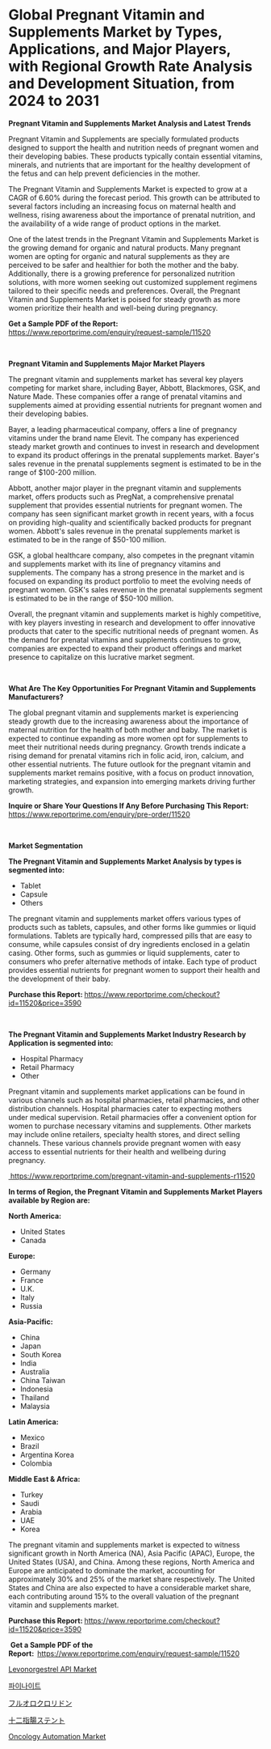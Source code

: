 <p><h1>Global Pregnant Vitamin and Supplements Market by Types, Applications, and Major Players, with Regional Growth Rate Analysis and Development Situation, from 2024 to 2031</h1></p><p><strong>Pregnant Vitamin and Supplements Market Analysis and Latest Trends</strong></p>
<p><p>Pregnant Vitamin and Supplements are specially formulated products designed to support the health and nutrition needs of pregnant women and their developing babies. These products typically contain essential vitamins, minerals, and nutrients that are important for the healthy development of the fetus and can help prevent deficiencies in the mother.</p><p>The Pregnant Vitamin and Supplements Market is expected to grow at a CAGR of 6.60% during the forecast period. This growth can be attributed to several factors including an increasing focus on maternal health and wellness, rising awareness about the importance of prenatal nutrition, and the availability of a wide range of product options in the market.</p><p>One of the latest trends in the Pregnant Vitamin and Supplements Market is the growing demand for organic and natural products. Many pregnant women are opting for organic and natural supplements as they are perceived to be safer and healthier for both the mother and the baby. Additionally, there is a growing preference for personalized nutrition solutions, with more women seeking out customized supplement regimens tailored to their specific needs and preferences. Overall, the Pregnant Vitamin and Supplements Market is poised for steady growth as more women prioritize their health and well-being during pregnancy.</p></p>
<p><strong>Get a Sample PDF of the Report:&nbsp;</strong> <a href="https://www.reportprime.com/enquiry/request-sample/11520">https://www.reportprime.com/enquiry/request-sample/11520</a></p>
<p>&nbsp;</p>
<p><strong>Pregnant Vitamin and Supplements Major Market Players</strong></p>
<p><p>The pregnant vitamin and supplements market has several key players competing for market share, including Bayer, Abbott, Blackmores, GSK, and Nature Made. These companies offer a range of prenatal vitamins and supplements aimed at providing essential nutrients for pregnant women and their developing babies.</p><p>Bayer, a leading pharmaceutical company, offers a line of pregnancy vitamins under the brand name Elevit. The company has experienced steady market growth and continues to invest in research and development to expand its product offerings in the prenatal supplements market. Bayer's sales revenue in the prenatal supplements segment is estimated to be in the range of $100-200 million.</p><p>Abbott, another major player in the pregnant vitamin and supplements market, offers products such as PregNat, a comprehensive prenatal supplement that provides essential nutrients for pregnant women. The company has seen significant market growth in recent years, with a focus on providing high-quality and scientifically backed products for pregnant women. Abbott's sales revenue in the prenatal supplements market is estimated to be in the range of $50-100 million.</p><p>GSK, a global healthcare company, also competes in the pregnant vitamin and supplements market with its line of pregnancy vitamins and supplements. The company has a strong presence in the market and is focused on expanding its product portfolio to meet the evolving needs of pregnant women. GSK's sales revenue in the prenatal supplements segment is estimated to be in the range of $50-100 million.</p><p>Overall, the pregnant vitamin and supplements market is highly competitive, with key players investing in research and development to offer innovative products that cater to the specific nutritional needs of pregnant women. As the demand for prenatal vitamins and supplements continues to grow, companies are expected to expand their product offerings and market presence to capitalize on this lucrative market segment.</p></p>
<p>&nbsp;</p>
<p><strong>What Are The Key Opportunities For Pregnant Vitamin and Supplements Manufacturers?</strong></p>
<p><p>The global pregnant vitamin and supplements market is experiencing steady growth due to the increasing awareness about the importance of maternal nutrition for the health of both mother and baby. The market is expected to continue expanding as more women opt for supplements to meet their nutritional needs during pregnancy. Growth trends indicate a rising demand for prenatal vitamins rich in folic acid, iron, calcium, and other essential nutrients. The future outlook for the pregnant vitamin and supplements market remains positive, with a focus on product innovation, marketing strategies, and expansion into emerging markets driving further growth.</p></p>
<p><strong>Inquire or Share Your Questions If Any Before Purchasing This Report:</strong> <a href="https://www.reportprime.com/enquiry/pre-order/11520">https://www.reportprime.com/enquiry/pre-order/11520</a></p>
<p>&nbsp;</p>
<p><strong>Market Segmentation</strong></p>
<p><strong>The Pregnant Vitamin and Supplements Market Analysis by types is segmented into:</strong></p>
<p><ul><li>Tablet</li><li>Capsule</li><li>Others</li></ul></p>
<p><p>The pregnant vitamin and supplements market offers various types of products such as tablets, capsules, and other forms like gummies or liquid formulations. Tablets are typically hard, compressed pills that are easy to consume, while capsules consist of dry ingredients enclosed in a gelatin casing. Other forms, such as gummies or liquid supplements, cater to consumers who prefer alternative methods of intake. Each type of product provides essential nutrients for pregnant women to support their health and the development of their baby.</p></p>
<p><strong>Purchase this Report:&nbsp;</strong><a href="https://www.reportprime.com/checkout?id=11520&price=3590">https://www.reportprime.com/checkout?id=11520&price=3590</a></p>
<p>&nbsp;</p>
<p><strong>The Pregnant Vitamin and Supplements Market Industry Research by Application is segmented into:</strong></p>
<p><ul><li>Hospital Pharmacy</li><li>Retail Pharmacy</li><li>Other</li></ul></p>
<p><p>Pregnant vitamin and supplements market applications can be found in various channels such as hospital pharmacies, retail pharmacies, and other distribution channels. Hospital pharmacies cater to expecting mothers under medical supervision. Retail pharmacies offer a convenient option for women to purchase necessary vitamins and supplements. Other markets may include online retailers, specialty health stores, and direct selling channels. These various channels provide pregnant women with easy access to essential nutrients for their health and wellbeing during pregnancy.</p></p>
<p><a href="https://www.reportprime.com/pregnant-vitamin-and-supplements-r11520">&nbsp;https://www.reportprime.com/pregnant-vitamin-and-supplements-r11520</a></p>
<p><strong>In terms of Region, the Pregnant Vitamin and Supplements Market Players available by Region are:</strong></p>
<p>
    <p> <strong> North America: </strong>
        <ul>
            <li>United States</li>
            <li>Canada</li>
        </ul>
        </p> 
    <p> <strong> Europe: </strong>
        <ul>
            <li>Germany</li>
            <li>France</li>
            <li>U.K.</li>
            <li>Italy</li>
            <li>Russia</li>
        </ul>
        </p> 
    <p> <strong> Asia-Pacific: </strong>
        <ul>
            <li>China</li>
            <li>Japan</li>
            <li>South Korea</li>
            <li>India</li>
            <li>Australia</li>
            <li>China Taiwan</li>
            <li>Indonesia</li>
            <li>Thailand</li>
            <li>Malaysia</li>
        </ul>
        </p> 
    <p> <strong> Latin America: </strong>
        <ul>
            <li>Mexico</li>
            <li>Brazil</li>
            <li>Argentina Korea</li>
            <li>Colombia</li>
        </ul>
        </p> 
    <p> <strong> Middle East & Africa: </strong>
        <ul>
            <li>Turkey</li>
            <li>Saudi</li>
            <li>Arabia</li>
            <li>UAE</li>
            <li>Korea</li>
        </ul>
    </p>
    </p>
<p><p>The pregnant vitamin and supplements market is expected to witness significant growth in North America (NA), Asia Pacific (APAC), Europe, the United States (USA), and China. Among these regions, North America and Europe are anticipated to dominate the market, accounting for approximately 30% and 25% of the market share respectively. The United States and China are also expected to have a considerable market share, each contributing around 15% to the overall valuation of the pregnant vitamin and supplements market.</p></p>
<p><strong>Purchase this Report: </strong><a href="https://www.reportprime.com/checkout?id=11520&price=3590">https://www.reportprime.com/checkout?id=11520&price=3590</a></p>
<p>&nbsp;<strong>Get a Sample PDF of the Report:&nbsp;&nbsp;</strong><a href="https://www.reportprime.com/enquiry/request-sample/11520">https://www.reportprime.com/enquiry/request-sample/11520</a></p>
<p><strong></strong></p>
<p><p><a href="https://github.com/PeterParrish5/Market-Research-Report-List-4/blob/main/levonorgestrel-api-market.md">Levonorgestrel API Market</a></p><p><a href="https://medium.com/@gunnerolson2022/%ED%8E%98%EC%9D%B8-%EB%82%98%ED%8A%B8-%EC%8B%9C%EC%9E%A5-%EA%B7%9C%EB%AA%A8%EB%8A%94-%EA%B8%80%EB%A1%9C%EB%B2%8C-%EC%82%B0%EC%97%85%EC%97%90%EC%84%9C-%EC%B5%9C%EA%B3%A0%EC%9D%98-%EB%A7%88%EC%BC%80%ED%8C%85-%EC%B1%84%EB%84%90%EC%9D%84-%EB%B3%B4%EC%97%AC%EC%A4%8D%EB%8B%88%EB%8B%A4-5b514dbc3515">파이나이트</a></p><p><a href="https://github.com/oqoeusbvpadwjs08/Market-Research-Report-List-1/blob/main/606314926048.md">フルオロクロリドン</a></p><p><a href="https://medium.com/@awicka/%E5%8D%81%E4%BA%8C%E6%8C%87%E8%85%B8%E3%82%B9%E3%83%86%E3%83%B3%E3%83%88%E5%B8%82%E5%A0%B4-2031%E5%B9%B4%E3%81%BE%E3%81%A7%E3%81%AE%E5%8B%95%E5%90%91-%E4%BA%88%E6%B8%AC-%E7%AB%B6%E4%BA%89%E5%88%86%E6%9E%90-b1ba5a5c8f98">十二指腸ステント</a></p><p><a href="https://www.linkedin.com/pulse/oncology-automation-market-share-amp-new-trends-analysis-report-76tvf?trackingId=b5fq7vHHzVExqBNCHk3REg%3D%3D">Oncology Automation Market</a></p></p>